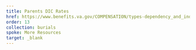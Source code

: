 ```yaml
---
title: Parents DIC Rates
href: https://www.benefits.va.gov/COMPENSATION/types-dependency_and_indemnity_parents.asp
order: 13
collection: burials
spoke: More Resources
target: _blank
---
```

